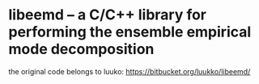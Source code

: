 libeemd – a C/C++ library for performing the ensemble empirical mode decomposition
===================================


the original code belongs to luuko: https://bitbucket.org/luukko/libeemd/
